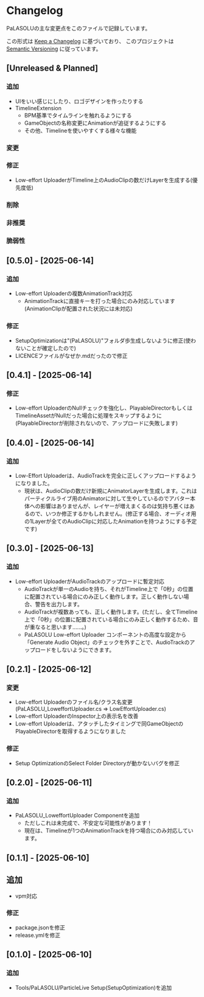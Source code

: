 # Changelog
PaLASOLUの主な変更点をこのファイルで記録しています。

この形式は [Keep a Changelog](https://keepachangelog.com/ja/1.0.0/) に基づいており、
このプロジェクトは [Semantic Versioning](https://semver.org/lang/ja/) に従っています。

## [Unreleased & Planned]

### 追加
- UIをいい感じにしたり、ロゴデザインを作ったりする
- TimelineExtension
  - BPM基準でタイムラインを触れるようにする
  - GameObjectの名称変更にAnimationが追従するようにする
  - その他、Timelineを使いやすくする様々な機能

### 変更

### 修正
- Low-effort UploaderがTimeline上のAudioClipの数だけLayerを生成する(優先度低)

### 削除

### 非推奨

### 脆弱性

## [0.5.0] - [2025-06-14]
### 追加
- Low-effort Uploaderの複数AnimationTrack対応
  - AnimationTrackに直接キーを打った場合にのみ対応しています(AnimationClipが配置された状況には未対応)

### 修正
- SetupOptimizationは"(PaLASOLU)"フォルダ歩生成しないように修正(使わないことが確定したので)
- LICENCEファイルがなぜか.mdだったので修正

## [0.4.1] - [2025-06-14]
### 修正
- Low-effort UploaderのNullチェックを強化し、PlayableDirectorもしくはTimelineAssetがNullだった場合に処理をスキップするように(PlayableDirectorが削除されないので、アップロードに失敗します)

## [0.4.0] - [2025-06-14]
### 追加
- Low-Effort Uploaderは、AudioTrackを完全に正しくアップロードするようになりました。
  - 現状は、AudioClipの数だけ新規にAnimatorLayerを生成します。これはパーティクルライブ用のAnimatorに対して生やしているのでアバター本体への影響はありませんが、レイヤーが増えまくるのは気持ち悪くはあるので、いつか修正するかもしれません。(修正する場合、オーディオ用の1Layerが全てのAudioClipに対応したAnimationを持つようにする予定です)

## [0.3.0] - [2025-06-13]
### 追加
- Low-effort UploaderがAudioTrackのアップロードに暫定対応
  - AudioTrackが単一のAudioを持ち、それがTimeline上で「0秒」の位置に配置されている場合にのみ正しく動作します。正しく動作しない場合、警告を出力します。
  - AudioTrackが複数あっても、正しく動作します。(ただし、全てTimeline上で「0秒」の位置に配置されている場合にのみ正しく動作するため、音が重なると思います……。)
  - PaLASOLU Low-effort Uploader コンポーネントの高度な設定から「Generate Audio Object」のチェックを外すことで、AudioTrackのアップロードをしないようにできます。

## [0.2.1] - [2025-06-12]
### 変更
- Low-effort Uploaderのファイル名/クラス名変更(PaLASOLU_LoweffortUploader.cs => LowEffortUploader.cs)
- Low-effort UploaderのInspector上の表示名を改善
- Low-effort Uploaderは、アタッチしたタイミングで同GameObjectのPlayableDirectorを取得するようになりました

### 修正
- Setup OptimizationのSelect Folder Directoryが動かないバグを修正

## [0.2.0] - [2025-06-11]
### 追加
- PaLASOLU_LoweffortUploader Componentを追加
  - ただしこれは未完成で、不安定な可能性があります！
  - 現在は、Timelineが1つのAnimationTrackを持つ場合にのみ対応しています。

## [0.1.1] - [2025-06-10]
## 追加
- vpm対応

### 修正
- package.jsonを修正
- release.ymlを修正

## [0.1.0] - [2025-06-10]
### 追加
- Tools/PaLASOLU/ParticleLive Setup(SetupOptimization)を追加